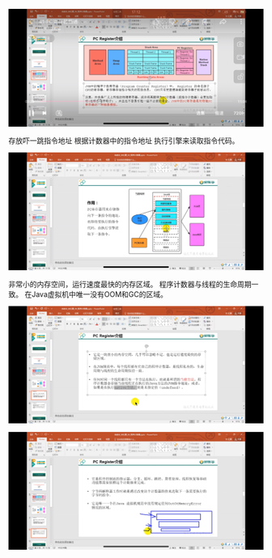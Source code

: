 ![img.png](img/img49.png)

存放吓一跳指令地址
根据计数器中的指令地址
执行引擎来读取指令代码。

![img.png](img/img50.png)

非常小的内存空间，运行速度最快的内存区域。
程序计数器与线程的生命周期一致。
在Java虚拟机中唯一没有OOM和GC的区域。

![img.png](img/img51.png)

![img.png](img/img52.png)